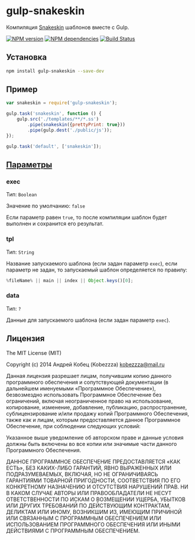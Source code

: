 # gulp-snakeskin

Компиляция [Snakeskin](https://github.com/kobezzza/Snakeskin) шаблонов вместе с Gulp.

[![NPM version](https://badge.fury.io/js/gulp-snakeskin.svg)](http://badge.fury.io/js/gulp-snakeskin)
[![NPM dependencies](https://david-dm.org/kobezzza/gulp-snakeskin.svg)](https://david-dm.org/kobezzza/gulp-snakeskin)
[![Build Status](https://travis-ci.org/kobezzza/gulp-snakeskin.svg?branch=master)](https://travis-ci.org/kobezzza/gulp-snakeskin)

## Установка

```bash
npm install gulp-snakeskin --save-dev
```

## Пример

```js
var snakeskin = require('gulp-snakeskin');

gulp.task('snakeskin', function () {
	gulp.src('./templates/**/*.ss')
		.pipe(snakeskin({prettyPrint: true}))
		.pipe(gulp.dest('./public/js'));
});

gulp.task('default', ['snakeskin']);
```

## [Параметры](https://github.com/kobezzza/Snakeskin/wiki/compile#opt_params)

### exec

Тип: `Boolean`

Значение по умолчанию: `false`

Если параметр равен `true`, то после компиляции шаблон будет выполнен и сохранится его результат.

### tpl

Тип: `String`

Название запускаемого шаблона (если задан параметр `exec`), если параметр не задан, то запускаемый шаблон
определяется по правилу:

```js
%fileName% || main || index || Object.keys()[0];
```

### data

Тип: `?`

Данные для запускаемого шаблона (если задан параметр `exec`).

## Лицензия

The MIT License (MIT)

Copyright (c) 2014 Андрей Кобец (Kobezzza) <kobezzza@mail.ru>

Данная лицензия разрешает лицам, получившим копию данного программного обеспечения и
сопутствующей документации (в дальнейшем именуемыми «Программное Обеспечение»),
безвозмездно использовать Программное Обеспечение без ограничений, включая неограниченное право на использование,
копирование, изменение, добавление, публикацию, распространение, сублицензирование и/или
продажу копий Программного Обеспечения, также как и лицам, которым предоставляется данное
Программное Обеспечение, при соблюдении следующих условий:

Указанное выше уведомление об авторском праве и данные условия должны быть включены во все копии или
значимые части данного Программного Обеспечения.

ДАННОЕ ПРОГРАММНОЕ ОБЕСПЕЧЕНИЕ ПРЕДОСТАВЛЯЕТСЯ «КАК ЕСТЬ», БЕЗ КАКИХ-ЛИБО ГАРАНТИЙ, ЯВНО ВЫРАЖЕННЫХ ИЛИ ПОДРАЗУМЕВАЕМЫХ,
ВКЛЮЧАЯ, НО НЕ ОГРАНИЧИВАЯСЬ ГАРАНТИЯМИ ТОВАРНОЙ ПРИГОДНОСТИ, СООТВЕТСТВИЯ ПО ЕГО КОНКРЕТНОМУ НАЗНАЧЕНИЮ И
ОТСУТСТВИЯ НАРУШЕНИЙ ПРАВ. НИ В КАКОМ СЛУЧАЕ АВТОРЫ ИЛИ ПРАВООБЛАДАТЕЛИ НЕ НЕСУТ ОТВЕТСТВЕННОСТИ ПО ИСКАМ О
ВОЗМЕЩЕНИИ УЩЕРБА, УБЫТКОВ ИЛИ ДРУГИХ ТРЕБОВАНИЙ ПО ДЕЙСТВУЮЩИМ КОНТРАКТАМ, ДЕЛИКТАМ ИЛИ ИНОМУ, ВОЗНИКШИМ ИЗ,
ИМЕЮЩИМ ПРИЧИНОЙ ИЛИ СВЯЗАННЫМ С ПРОГРАММНЫМ ОБЕСПЕЧЕНИЕМ ИЛИ ИСПОЛЬЗОВАНИЕМ ПРОГРАММНОГО ОБЕСПЕЧЕНИЯ ИЛИ
ИНЫМИ ДЕЙСТВИЯМИ С ПРОГРАММНЫМ ОБЕСПЕЧЕНИЕМ.
